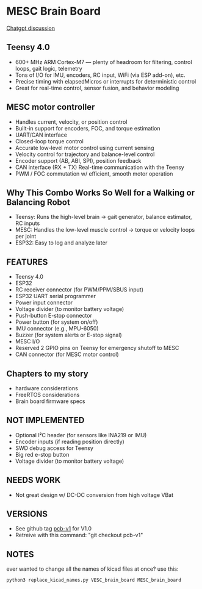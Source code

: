 # MESC Brain Board

[Chatgpt discussion](https://chatgpt.com/c/68653d84-b634-8011-b055-3476bfa95f52)

## Teensy 4.0
* 600+ MHz ARM Cortex-M7 — plenty of headroom for filtering, control loops, gait logic, telemetry
* Tons of I/O for IMU, encoders, RC input, WiFi (via ESP add-on), etc.
* Precise timing with elapsedMicros or interrupts for deterministic control
* Great for real-time control, sensor fusion, and behavior modeling

## MESC motor controller
* Handles current, velocity, or position control
* Built-in support for encoders, FOC, and torque estimation
* UART/CAN interface
* Closed-loop torque control
* Accurate low-level motor control using current sensing
* Velocity control for trajectory and balance-level control
* Encoder support (AB, ABI, SPI), position feedback
* CAN interface (RX + TX)	Real-time communication with the Teensy
* PWM / FOC commutation w/ efficient, smooth motor operation

## Why This Combo Works So Well for a Walking or Balancing Robot
* Teensy: Runs the high-level brain → gait generator, balance estimator, RC inputs
* MESC: Handles the low-level muscle control → torque or velocity loops per joint
* ESP32: Easy to log and analyze later

## FEATURES

* Teensy 4.0
* ESP32
* RC receiver connector (for PWM/PPM/SBUS input)
* ESP32 UART serial programmer
* Power input connector
* Voltage divider (to monitor battery voltage)
* Push-button E-stop connector
* Power button (for system on/off)
* IMU connector (e.g., MPU-6050)
* Buzzer (for system alerts or E-stop signal)
* MESC I/O
* Reserved 2 GPIO pins on Teensy for emergency shutoff to MESC
* CAN connector (for MESC motor control)

## Chapters to my story
* hardware considerations
* FreeRTOS considerations
* Brain board firmware specs

## NOT IMPLEMENTED

* Optional I²C header (for sensors like INA219 or IMU)
* Encoder inputs (if reading position directly)
* SWD debug access for Teensy
* Big red e-stop button
* Voltage divider (to monitor battery voltage)

## NEEDS WORK

* Not great design w/ DC-DC conversion from high voltage VBat

## VERSIONS

* See github tag [pcb-v1](https://github.com/owhite/MESC_brain_board/releases/tag/pcb-v1) for V1.0
* Retreive with this command: "git checkout pcb-v1"

## NOTES

ever wanted to change all the names of kicad files at once? use this:
```
python3 replace_kicad_names.py VESC_brain_board MESC_brain_board
```
